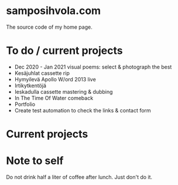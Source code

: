 # samposihvola.com

The source code of my home page. 

# To do / current projects

- Dec 2020 - Jan 2021 visual poems: select & photograph the best
- Kesäjuhlat cassette rip
- Hymyilevä Apollo W/ord 2013 live
- Irtikytkentöjä
- Ieskadulla cassette mastering & dubbing
- In The Time Of Water comeback
- Portfolio
- Create test automation to check the links & contact form

# Current projects


# Note to self

Do not drink half a liter of coffee after lunch. Just don't do it.
